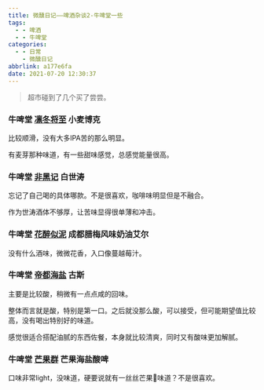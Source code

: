```yaml
---
title: 微醺日记——啤酒杂谈2-牛啤堂一些
tags:
  - - 啤酒
  - - 牛啤堂
categories:
  - - 日常
    - 微醺日记
abbrlink: a177e6fa
date: 2021-07-20 12:30:37
---
```


> 超市碰到了几个买了尝尝。

### 牛啤堂 [凛冬将至](https://www.jiuhuar.com/craftbeer/5a795e078ba5b085368b456a.html) 小麦博克

比较顺滑，没有大多IPA苦的那么明显。

有麦芽那种味道，有一些甜味感觉，总感觉能量很高。

### 牛啤堂 [非黑记](https://www.jiuhuar.com/craftbeer/60b62e20526c60388fd787a4.html) 白世涛

忘记了自己喝的具体哪款。不是很喜欢，咖啡味明显但是不融合。

作为世涛酒体不够厚，让苦味显得很单薄和冲击。

### 牛啤堂 [花醉似泥](https://www.jiuhuar.com/craftbeer/60b63dfd790112168c23c793.html) 成都腊梅风味奶油艾尔

没有什么酒味，微微花香，入口像蔓越莓汁。

### 牛啤堂 [帝都海盐](https://www.jiuhuar.com/craftbeer/5a7854da8ba5b0c30d8b4569.html) 古斯

主要是比较酸，稍微有一点点咸的回味。

整体而言就是酸，特别是第一口。之后就没那么酸，可以接受，但可能期望值比较高，没有喝出特别好的味道。

感觉很适合搭配油腻的东西佐餐，本身就比较清爽，同时又有酸味更加解腻。

### 牛啤堂 [芒果群](https://www.jiuhuar.com/craftbeer/60b62ed5526c60388fd787f4.html) 芒果海盐酸啤

口味非常light，没味道，硬要说就有一丝丝芒果🥭味道？不是很喜欢。
